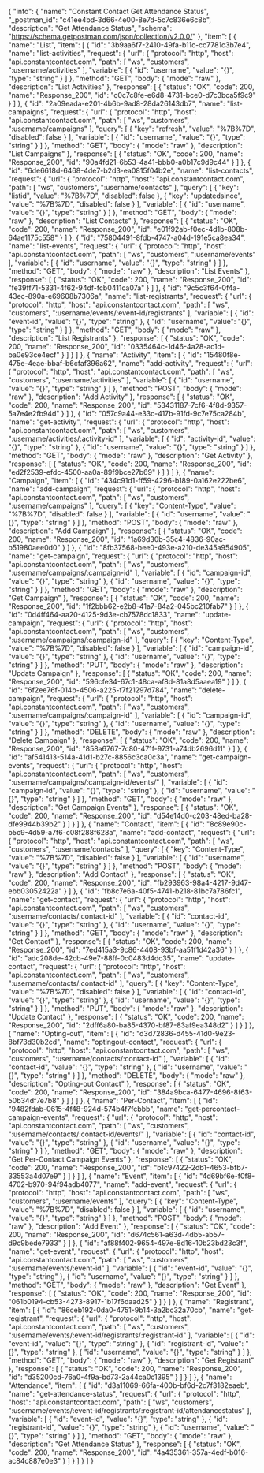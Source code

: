 {
  "info": {
    "name": "Constant Contact Get Attendance Status",
    "_postman_id": "c41ee4bd-3d66-4e00-8e7d-5c7c836e6c8b",
    "description": "Get Attendance Status",
    "schema": "https://schema.getpostman.com/json/collection/v2.0.0/"
  },
  "item": [
    {
      "name": "List",
      "item": [
        {
          "id": "3b9aa6f7-2410-49fa-b11c-cc7781c3b7e4",
          "name": "list-activities",
          "request": {
            "url": {
              "protocol": "http",
              "host": "api.constantcontact.com",
              "path": [
                "ws",
                "customers",
                ":username/activities"
              ],
              "variable": [
                {
                  "id": "username",
                  "value": "{}",
                  "type": "string"
                }
              ]
            },
            "method": "GET",
            "body": {
              "mode": "raw"
            },
            "description": "List Activities"
          },
          "response": [
            {
              "status": "OK",
              "code": 200,
              "name": "Response_200",
              "id": "c0c7c8fe-e6d8-4731-bce0-d7c3bca5f9c9"
            }
          ]
        },
        {
          "id": "2a09eada-e201-4b6b-9ad8-28da26143db7",
          "name": "list-campaigns",
          "request": {
            "url": {
              "protocol": "http",
              "host": "api.constantcontact.com",
              "path": [
                "ws",
                "customers",
                ":username/campaigns"
              ],
              "query": [
                {
                  "key": "refresh",
                  "value": "%7B%7D",
                  "disabled": false
                }
              ],
              "variable": [
                {
                  "id": "username",
                  "value": "{}",
                  "type": "string"
                }
              ]
            },
            "method": "GET",
            "body": {
              "mode": "raw"
            },
            "description": "List Campaigns"
          },
          "response": [
            {
              "status": "OK",
              "code": 200,
              "name": "Response_200",
              "id": "90a4fd21-6b53-4a41-bbb0-a0b17c9d9c44"
            }
          ]
        },
        {
          "id": "6de6618d-6468-4de7-b2d3-ea0815f04b2e",
          "name": "list-contacts",
          "request": {
            "url": {
              "protocol": "http",
              "host": "api.constantcontact.com",
              "path": [
                "ws",
                "customers",
                ":username/contacts"
              ],
              "query": [
                {
                  "key": "listid",
                  "value": "%7B%7D",
                  "disabled": false
                },
                {
                  "key": "updatedsince",
                  "value": "%7B%7D",
                  "disabled": false
                }
              ],
              "variable": [
                {
                  "id": "username",
                  "value": "{}",
                  "type": "string"
                }
              ]
            },
            "method": "GET",
            "body": {
              "mode": "raw"
            },
            "description": "List Contacts"
          },
          "response": [
            {
              "status": "OK",
              "code": 200,
              "name": "Response_200",
              "id": "e01f92ab-f0ec-4d1b-808b-64ae1175c558"
            }
          ]
        },
        {
          "id": "75804491-8fdb-4747-a04d-191e5ca8ea34",
          "name": "list-events",
          "request": {
            "url": {
              "protocol": "http",
              "host": "api.constantcontact.com",
              "path": [
                "ws",
                "customers",
                ":username/events"
              ],
              "variable": [
                {
                  "id": "username",
                  "value": "{}",
                  "type": "string"
                }
              ]
            },
            "method": "GET",
            "body": {
              "mode": "raw"
            },
            "description": "List Events"
          },
          "response": [
            {
              "status": "OK",
              "code": 200,
              "name": "Response_200",
              "id": "fe39ff71-5331-4f62-94df-fcb0411ca07a"
            }
          ]
        },
        {
          "id": "9c5c3f64-0f4a-43ec-890a-e69608b7306a",
          "name": "list-registrants",
          "request": {
            "url": {
              "protocol": "http",
              "host": "api.constantcontact.com",
              "path": [
                "ws",
                "customers",
                ":username/events/:event-id/registrants"
              ],
              "variable": [
                {
                  "id": "event-id",
                  "value": "{}",
                  "type": "string"
                },
                {
                  "id": "username",
                  "value": "{}",
                  "type": "string"
                }
              ]
            },
            "method": "GET",
            "body": {
              "mode": "raw"
            },
            "description": "List Registrants"
          },
          "response": [
            {
              "status": "OK",
              "code": 200,
              "name": "Response_200",
              "id": "0335464c-1d46-4a28-ac1d-ba0e93ce4ecf"
            }
          ]
        }
      ]
    },
    {
      "name": "Activity",
      "item": [
        {
          "id": "15480f8e-475e-4eae-bbaf-b6cfaf396a62",
          "name": "add-activity",
          "request": {
            "url": {
              "protocol": "http",
              "host": "api.constantcontact.com",
              "path": [
                "ws",
                "customers",
                ":username/activities"
              ],
              "variable": [
                {
                  "id": "username",
                  "value": "{}",
                  "type": "string"
                }
              ]
            },
            "method": "POST",
            "body": {
              "mode": "raw"
            },
            "description": "Add Activity"
          },
          "response": [
            {
              "status": "OK",
              "code": 200,
              "name": "Response_200",
              "id": "53431187-7cf6-4f8d-9357-5a7e4e2fb94d"
            }
          ]
        },
        {
          "id": "057c9a44-e33c-417b-91fd-9c7e75ca284b",
          "name": "get-activity",
          "request": {
            "url": {
              "protocol": "http",
              "host": "api.constantcontact.com",
              "path": [
                "ws",
                "customers",
                ":username/activities/:activity-id"
              ],
              "variable": [
                {
                  "id": "activity-id",
                  "value": "{}",
                  "type": "string"
                },
                {
                  "id": "username",
                  "value": "{}",
                  "type": "string"
                }
              ]
            },
            "method": "GET",
            "body": {
              "mode": "raw"
            },
            "description": "Get Activity"
          },
          "response": [
            {
              "status": "OK",
              "code": 200,
              "name": "Response_200",
              "id": "ed2f2539-efdc-4500-aa0a-89f9bce27b69"
            }
          ]
        }
      ]
    },
    {
      "name": "Campaign",
      "item": [
        {
          "id": "434c91d1-ff59-4296-b189-0a162e222be6",
          "name": "add-campaign",
          "request": {
            "url": {
              "protocol": "http",
              "host": "api.constantcontact.com",
              "path": [
                "ws",
                "customers",
                ":username/campaigns"
              ],
              "query": [
                {
                  "key": "Content-Type",
                  "value": "%7B%7D",
                  "disabled": false
                }
              ],
              "variable": [
                {
                  "id": "username",
                  "value": "{}",
                  "type": "string"
                }
              ]
            },
            "method": "POST",
            "body": {
              "mode": "raw"
            },
            "description": "Add Campaign"
          },
          "response": [
            {
              "status": "OK",
              "code": 200,
              "name": "Response_200",
              "id": "1a69d30b-35c4-4836-90ac-b51980aee0d0"
            }
          ]
        },
        {
          "id": "8fb37568-bee0-493e-a210-de345a954905",
          "name": "get-campaign",
          "request": {
            "url": {
              "protocol": "http",
              "host": "api.constantcontact.com",
              "path": [
                "ws",
                "customers",
                ":username/campaigns/:campaign-id"
              ],
              "variable": [
                {
                  "id": "campaign-id",
                  "value": "{}",
                  "type": "string"
                },
                {
                  "id": "username",
                  "value": "{}",
                  "type": "string"
                }
              ]
            },
            "method": "GET",
            "body": {
              "mode": "raw"
            },
            "description": "Get Campaign"
          },
          "response": [
            {
              "status": "OK",
              "code": 200,
              "name": "Response_200",
              "id": "1f2bbb62-e2b8-41a7-84a2-045bc210fab7"
            }
          ]
        },
        {
          "id": "0d4ff464-aa20-4125-9d3e-cb7578dc1833",
          "name": "update-campaign",
          "request": {
            "url": {
              "protocol": "http",
              "host": "api.constantcontact.com",
              "path": [
                "ws",
                "customers",
                ":username/campaigns/:campaign-id"
              ],
              "query": [
                {
                  "key": "Content-Type",
                  "value": "%7B%7D",
                  "disabled": false
                }
              ],
              "variable": [
                {
                  "id": "campaign-id",
                  "value": "{}",
                  "type": "string"
                },
                {
                  "id": "username",
                  "value": "{}",
                  "type": "string"
                }
              ]
            },
            "method": "PUT",
            "body": {
              "mode": "raw"
            },
            "description": "Update Campaign"
          },
          "response": [
            {
              "status": "OK",
              "code": 200,
              "name": "Response_200",
              "id": "596cfe34-67c1-48ca-af8d-81a8d5aaea19"
            }
          ]
        },
        {
          "id": "6f2ee76f-014b-4506-a225-f7f21297d784",
          "name": "delete-campaign",
          "request": {
            "url": {
              "protocol": "http",
              "host": "api.constantcontact.com",
              "path": [
                "ws",
                "customers",
                ":username/campaigns/:campaign-id"
              ],
              "variable": [
                {
                  "id": "campaign-id",
                  "value": "{}",
                  "type": "string"
                },
                {
                  "id": "username",
                  "value": "{}",
                  "type": "string"
                }
              ]
            },
            "method": "DELETE",
            "body": {
              "mode": "raw"
            },
            "description": "Delete Campaign"
          },
          "response": [
            {
              "status": "OK",
              "code": 200,
              "name": "Response_200",
              "id": "858a6767-7c80-471f-9731-a74db2696d11"
            }
          ]
        },
        {
          "id": "af541413-514a-41d1-b27c-8856c3ca0c3a",
          "name": "get-campaign-events",
          "request": {
            "url": {
              "protocol": "http",
              "host": "api.constantcontact.com",
              "path": [
                "ws",
                "customers",
                ":username/campaigns/:campaign-id/events/"
              ],
              "variable": [
                {
                  "id": "campaign-id",
                  "value": "{}",
                  "type": "string"
                },
                {
                  "id": "username",
                  "value": "{}",
                  "type": "string"
                }
              ]
            },
            "method": "GET",
            "body": {
              "mode": "raw"
            },
            "description": "Get Campaign Events"
          },
          "response": [
            {
              "status": "OK",
              "code": 200,
              "name": "Response_200",
              "id": "d54e14d0-c203-48ed-ba28-dfe9944b39b2"
            }
          ]
        }
      ]
    },
    {
      "name": "Contact",
      "item": [
        {
          "id": "8c89e90c-b5c9-4d59-a7f6-c08f288f628a",
          "name": "add-contact",
          "request": {
            "url": {
              "protocol": "http",
              "host": "api.constantcontact.com",
              "path": [
                "ws",
                "customers",
                ":username/contacts"
              ],
              "query": [
                {
                  "key": "Content-Type",
                  "value": "%7B%7D",
                  "disabled": false
                }
              ],
              "variable": [
                {
                  "id": "username",
                  "value": "{}",
                  "type": "string"
                }
              ]
            },
            "method": "POST",
            "body": {
              "mode": "raw"
            },
            "description": "Add Contact"
          },
          "response": [
            {
              "status": "OK",
              "code": 200,
              "name": "Response_200",
              "id": "fb293963-98a4-4217-9d47-ebb03052422a"
            }
          ]
        },
        {
          "id": "fb8c7e6a-40f5-4741-b218-81bc7a786fc1",
          "name": "get-contact",
          "request": {
            "url": {
              "protocol": "http",
              "host": "api.constantcontact.com",
              "path": [
                "ws",
                "customers",
                ":username/contacts/:contact-id"
              ],
              "variable": [
                {
                  "id": "contact-id",
                  "value": "{}",
                  "type": "string"
                },
                {
                  "id": "username",
                  "value": "{}",
                  "type": "string"
                }
              ]
            },
            "method": "GET",
            "body": {
              "mode": "raw"
            },
            "description": "Get Contact"
          },
          "response": [
            {
              "status": "OK",
              "code": 200,
              "name": "Response_200",
              "id": "7ed415a3-9c86-4408-93bf-aa51f1d42a36"
            }
          ]
        },
        {
          "id": "adc208de-42cb-49e7-88ff-0c0483d4dc35",
          "name": "update-contact",
          "request": {
            "url": {
              "protocol": "http",
              "host": "api.constantcontact.com",
              "path": [
                "ws",
                "customers",
                ":username/contacts/:contact-id"
              ],
              "query": [
                {
                  "key": "Content-Type",
                  "value": "%7B%7D",
                  "disabled": false
                }
              ],
              "variable": [
                {
                  "id": "contact-id",
                  "value": "{}",
                  "type": "string"
                },
                {
                  "id": "username",
                  "value": "{}",
                  "type": "string"
                }
              ]
            },
            "method": "PUT",
            "body": {
              "mode": "raw"
            },
            "description": "Update Contact"
          },
          "response": [
            {
              "status": "OK",
              "code": 200,
              "name": "Response_200",
              "id": "2dff6a80-ba85-4370-bf87-83af9ea348d2"
            }
          ]
        }
      ]
    },
    {
      "name": "Opting-out",
      "item": [
        {
          "id": "d3d72836-d455-41d0-9e23-8bf73d30b2cd",
          "name": "optingout-contact",
          "request": {
            "url": {
              "protocol": "http",
              "host": "api.constantcontact.com",
              "path": [
                "ws",
                "customers",
                ":username/contacts/:contact-id"
              ],
              "variable": [
                {
                  "id": "contact-id",
                  "value": "{}",
                  "type": "string"
                },
                {
                  "id": "username",
                  "value": "{}",
                  "type": "string"
                }
              ]
            },
            "method": "DELETE",
            "body": {
              "mode": "raw"
            },
            "description": "Opting-out Contact"
          },
          "response": [
            {
              "status": "OK",
              "code": 200,
              "name": "Response_200",
              "id": "384a9bca-6477-4696-8f63-50b34df7e7b8"
            }
          ]
        }
      ]
    },
    {
      "name": "Per-Contact",
      "item": [
        {
          "id": "9482fdab-0615-4f48-924d-574b4f7fcbbb",
          "name": "get-percontact-campaign-events",
          "request": {
            "url": {
              "protocol": "http",
              "host": "api.constantcontact.com",
              "path": [
                "ws",
                "customers",
                ":username/contacts/:contact-id/events/"
              ],
              "variable": [
                {
                  "id": "contact-id",
                  "value": "{}",
                  "type": "string"
                },
                {
                  "id": "username",
                  "value": "{}",
                  "type": "string"
                }
              ]
            },
            "method": "GET",
            "body": {
              "mode": "raw"
            },
            "description": "Get Per-Contact Campaign Events"
          },
          "response": [
            {
              "status": "OK",
              "code": 200,
              "name": "Response_200",
              "id": "b1c97422-2db1-4653-bfb7-33553a4d07e9"
            }
          ]
        }
      ]
    },
    {
      "name": "Event",
      "item": [
        {
          "id": "4d69bf6e-f0f8-4702-b970-94f94adb4077",
          "name": "add-event",
          "request": {
            "url": {
              "protocol": "http",
              "host": "api.constantcontact.com",
              "path": [
                "ws",
                "customers",
                ":username/events"
              ],
              "query": [
                {
                  "key": "Content-Type",
                  "value": "%7B%7D",
                  "disabled": false
                }
              ],
              "variable": [
                {
                  "id": "username",
                  "value": "{}",
                  "type": "string"
                }
              ]
            },
            "method": "POST",
            "body": {
              "mode": "raw"
            },
            "description": "Add Event"
          },
          "response": [
            {
              "status": "OK",
              "code": 200,
              "name": "Response_200",
              "id": "d674c561-a63d-4db5-ab57-d9c9bede7933"
            }
          ]
        },
        {
          "id": "af88f402-9654-497e-8d16-10b23bd23c3f",
          "name": "get-event",
          "request": {
            "url": {
              "protocol": "http",
              "host": "api.constantcontact.com",
              "path": [
                "ws",
                "customers",
                ":username/events/:event-id"
              ],
              "variable": [
                {
                  "id": "event-id",
                  "value": "{}",
                  "type": "string"
                },
                {
                  "id": "username",
                  "value": "{}",
                  "type": "string"
                }
              ]
            },
            "method": "GET",
            "body": {
              "mode": "raw"
            },
            "description": "Get Event"
          },
          "response": [
            {
              "status": "OK",
              "code": 200,
              "name": "Response_200",
              "id": "061b0194-cb53-4273-8917-1b17f6daad25"
            }
          ]
        }
      ]
    },
    {
      "name": "Registrant",
      "item": [
        {
          "id": "86ceb192-0da0-4751-9b14-3a2bc32a70cb",
          "name": "get-registrant",
          "request": {
            "url": {
              "protocol": "http",
              "host": "api.constantcontact.com",
              "path": [
                "ws",
                "customers",
                ":username/events/:event-id/registrants/:registrant-id"
              ],
              "variable": [
                {
                  "id": "event-id",
                  "value": "{}",
                  "type": "string"
                },
                {
                  "id": "registrant-id",
                  "value": "{}",
                  "type": "string"
                },
                {
                  "id": "username",
                  "value": "{}",
                  "type": "string"
                }
              ]
            },
            "method": "GET",
            "body": {
              "mode": "raw"
            },
            "description": "Get Registrant"
          },
          "response": [
            {
              "status": "OK",
              "code": 200,
              "name": "Response_200",
              "id": "d35200cd-76a0-4f9a-bd73-2a44ca0c1395"
            }
          ]
        }
      ]
    },
    {
      "name": "Attendance",
      "item": [
        {
          "id": "d3a11069-66fa-400b-bf6d-2c7f3182eaeb",
          "name": "get-attendance-status",
          "request": {
            "url": {
              "protocol": "http",
              "host": "api.constantcontact.com",
              "path": [
                "ws",
                "customers",
                ":username/events/:event-id/registrants/:registrant-id/attendancestatus"
              ],
              "variable": [
                {
                  "id": "event-id",
                  "value": "{}",
                  "type": "string"
                },
                {
                  "id": "registrant-id",
                  "value": "{}",
                  "type": "string"
                },
                {
                  "id": "username",
                  "value": "{}",
                  "type": "string"
                }
              ]
            },
            "method": "GET",
            "body": {
              "mode": "raw"
            },
            "description": "Get Attendance Status"
          },
          "response": [
            {
              "status": "OK",
              "code": 200,
              "name": "Response_200",
              "id": "4a435361-357a-4edf-b016-ac84c887e0e3"
            }
          ]
        }
      ]
    }
  ]
}